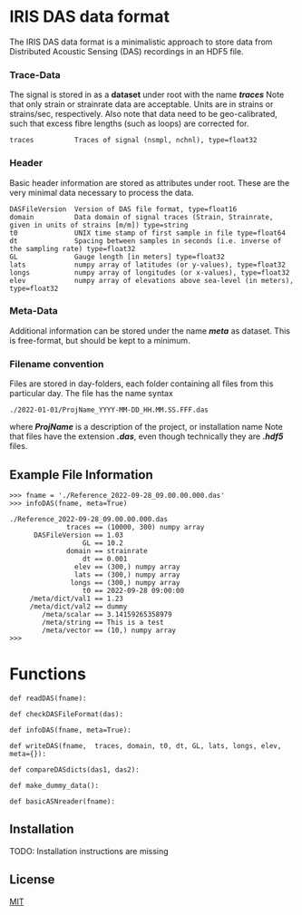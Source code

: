 # IRIS DAS data format

The IRIS DAS data format is a minimalistic approach to store data from Distributed Acoustic Sensing (DAS) recordings in an HDF5 file.


### Trace-Data
The signal is stored in as a **dataset** under root with the name ***traces***
Note that only strain or strainrate data are acceptable. Units are in strains or strains/sec, respectively.
Also note that data need to be geo-calibrated, such that excess fibre lengths (such as loops) are corrected for. 

```
traces          Traces of signal (nsmpl, nchnl), type=float32
```

### Header
Basic header information are stored as attributes under root. These are the very minimal data necessary to process the data.
```
DASFileVersion  Version of DAS file format, type=float16
domain          Data domain of signal traces (Strain, Strainrate, given in units of strains [m/m]) type=string
t0              UNIX time stamp of first sample in file type=float64
dt              Spacing between samples in seconds (i.e. inverse of the sampling rate) type=float32
GL              Gauge length [in meters] type=float32
lats            numpy array of latitudes (or y-values), type=float32
longs           numpy array of longitudes (or x-values), type=float32
elev            numpy array of elevations above sea-level (in meters), type=float32
```

### Meta-Data
Additional information can be stored under the name ***meta*** as dataset. This is free-format, but should be kept to a minimum.





### Filename convention
Files are stored in day-folders, each folder containing all files from this particular day. The file has the name syntax 
```
./2022-01-01/ProjName_YYYY-MM-DD_HH.MM.SS.FFF.das
```
where ***ProjName*** is a description of the project, or installation name
Note that files have the extension ***.das***, even though technically they are ***.hdf5*** files.

## Example File Information

```
>>> fname = './Reference_2022-09-28_09.00.00.000.das'
>>> infoDAS(fname, meta=True)

./Reference_2022-09-28_09.00.00.000.das
              traces == (10000, 300) numpy array
      DASFileVersion == 1.03
                  GL == 10.2
              domain == strainrate
                  dt == 0.001
                elev == (300,) numpy array
                lats == (300,) numpy array
               longs == (300,) numpy array
                  t0 == 2022-09-28 09:00:00
     /meta/dict/val1 == 1.23
     /meta/dict/val2 == dummy
        /meta/scalar == 3.14159265358979
        /meta/string == This is a test
        /meta/vector == (10,) numpy array
>>>
```


# Functions

```
def readDAS(fname):
```
```
def checkDASFileFormat(das):
```
```
def infoDAS(fname, meta=True):
```
```
def writeDAS(fname,  traces, domain, t0, dt, GL, lats, longs, elev, meta={}):
```
```
def compareDASdicts(das1, das2):
```
```
def make_dummy_data():
```

```
def basicASNreader(fname):
```






 




## Installation

TODO: Installation instructions are missing



## License
[MIT](https://choosealicense.com/licenses/mit/)
